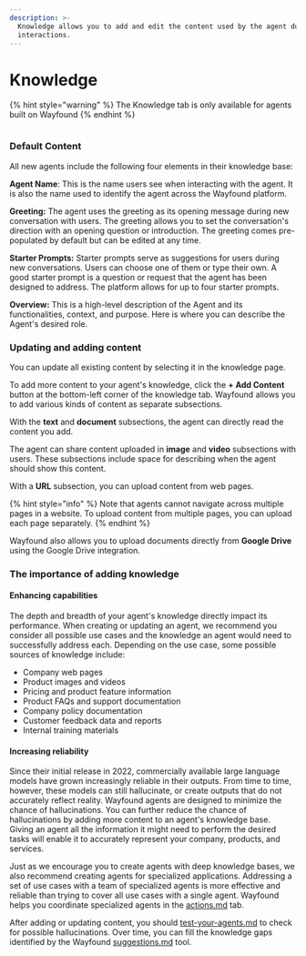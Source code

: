 ```yaml
---
description: >-
  Knowledge allows you to add and edit the content used by the agent during its
  interactions.
---
```


# Knowledge

{% hint style="warning" %}
The Knowledge tab is only available for agents built on Wayfound
{% endhint %}



<figure><img src="../.gitbook/assets/Screenshot 2024-09-11 at 2.13.19 PM.png" alt=""><figcaption></figcaption></figure>

### Default Content

All new agents include the following four elements in their knowledge base:

**Agent Name**: This is the name users see when interacting with the agent. It is also the name used to identify the agent across the Wayfound platform.

**Greeting:** The agent uses the greeting as its opening message during new conversation with users. The greeting allows you to set the conversation's direction with an opening question or introduction. The greeting comes pre-populated by default but can be edited at any time.

**Starter Prompts:** Starter prompts serve as suggestions for users during new conversations. Users can choose one of them or type their own. A good starter prompt is a question or request that the agent has been designed to address. The platform allows for up to four starter prompts.

**Overview:** This is a high-level description of the Agent and its functionalities, context, and purpose. Here is where you can describe the Agent's desired role.

### Updating and adding content

You can update all existing content by selecting it in the knowledge page.

To add more content to your agent's knowledge, click the **+ Add Content** button at the bottom-left corner of the knowledge tab. Wayfound allows you to add various kinds of content as separate subsections.

With the <img src="../.gitbook/assets/Screenshot 2024-09-18 at 2.38.50 PM.png" alt="" data-size="line">**text** and <img src="../.gitbook/assets/Screenshot 2024-09-18 at 2.38.54 PM.png" alt="" data-size="line">**document** subsections, the agent can directly read the content you add.

The agent can share content uploaded in <img src="../.gitbook/assets/Screenshot 2024-09-18 at 2.38.58 PM.png" alt="" data-size="line">**image** and <img src="../.gitbook/assets/Screenshot 2024-09-18 at 2.39.01 PM.png" alt="" data-size="line">**video** subsections with users. These subsections include space for describing when the agent should show this content.

With a <img src="../.gitbook/assets/Screenshot 2024-09-18 at 2.39.05 PM.png" alt="" data-size="line">**URL** subsection, you can upload content from web pages.

{% hint style="info" %}
Note that agents cannot navigate across multiple pages in a website. To upload content from multiple pages, you can upload each page separately.
{% endhint %}

Wayfound also allows you to upload documents directly from <img src="../.gitbook/assets/Screenshot 2024-10-02 at 1.44.54 PM.png" alt="" data-size="line">**Google Drive** using the Google Drive integration.&#x20;

### The importance of adding knowledge

#### Enhancing capabilities

The depth and breadth of your agent's knowledge directly impact its performance. When creating or updating an agent, we recommend you consider all possible use cases and the knowledge an agent would need to successfully address each. Depending on the use case, some possible sources of knowledge include:

* Company web pages
* Product images and videos
* Pricing and product feature information
* Product FAQs and support documentation
* Company policy documentation
* Customer feedback data and reports
* Internal training materials

#### Increasing reliability

Since their initial release in 2022, commercially available large language models have grown increasingly reliable in their outputs. From time to time, however, these models can still hallucinate, or create outputs that do not accurately reflect reality. Wayfound agents are designed to minimize the chance of hallucinations. You can further reduce the chance of hallucinations by adding more content to an agent's knowledge base. Giving an agent all the information it might need to perform the desired tasks will enable it to accurately represent your company, products, and services.

Just as we encourage you to create agents with deep knowledge bases, we also recommend creating agents for specialized applications. Addressing a set of use cases with a team of specialized agents is more effective and reliable than trying to cover all use cases with a single agent. Wayfound helps you coordinate specialized agents in the [actions.md](actions.md "mention") tab.

After adding or updating content, you should [test-your-agents.md](test-your-agents.md "mention") to check for possible hallucinations. Over time, you can fill the knowledge gaps identified by the Wayfound [suggestions.md](../sessions/suggestions.md "mention") tool.

